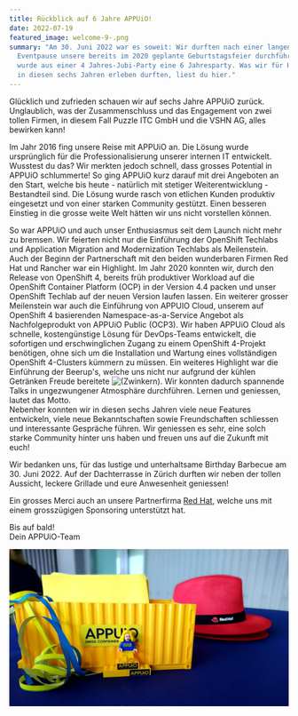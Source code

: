```yaml
---
title: Rückblick auf 6 Jahre APPUiO!
date: 2022-07-19
featured_image: welcome-9-.png
summary: "Am 30. Juni 2022 war es soweit: Wir durften nach einer langen
  Eventpause unsere bereits im 2020 geplante Geburtstagsfeier durchführen. So
  wurde aus einer 4 Jahres-Jubi-Party eine 6 Jahresparty. Was wir für Highlights
  in diesen sechs Jahren erleben durften, liest du hier."
---
```

Glücklich und zufrieden schauen wir auf sechs Jahre APPUiO zurück. Unglaublich, was der Zusammenschluss und das Engagement von zwei tollen Firmen, in diesem Fall Puzzle ITC GmbH und die VSHN AG, alles bewirken kann!

Im Jahr 2016 fing unsere Reise mit APPUiO an. Die Lösung wurde ursprünglich für die Professionalisierung unserer internen IT entwickelt. Wusstest du das? Wir merkten jedoch schnell, dass grosses Potential in APPUiO schlummerte! So ging APPUiO kurz darauf mit drei Angeboten an den Start, welche bis heute - natürlich mit stetiger Weiterentwicklung - Bestandteil sind. Die Lösung wurde rasch von etlichen Kunden produktiv eingesetzt und von einer starken Community gestützt. Einen besseren Einstieg in die grosse weite Welt hätten wir uns nicht vorstellen können.

So war APPUiO und auch unser Enthusiasmus seit dem Launch nicht mehr zu bremsen. Wir feierten nicht nur die Einführung der OpenShift Techlabs und Application Migration and Modernization Techlabs als Meilenstein. Auch der Beginn der Partnerschaft mit den beiden wunderbaren Firmen Red Hat und Rancher war ein Highlight. Im Jahr 2020 konnten wir, durch den Release von OpenShift 4, bereits früh produktiver Workload auf die OpenShift Container Platform (OCP) in der Version 4.4 packen und unser OpenShift Techlab auf der neuen Version laufen lassen. Ein weiterer grosser Meilenstein war auch die Einführung von APPUIO Cloud, unserem auf OpenShift 4 basierenden Namespace-as-a-Service Angebot als Nachfolgeprodukt von APPUiO Public (OCP3). Wir haben APPUiO Cloud als schnelle, kostengünstige Lösung für DevOps-Teams entwickelt, die sofortigen und erschwinglichen Zugang zu einem OpenShift 4-Projekt benötigen, ohne sich um die Installation und Wartung eines vollständigen OpenShift 4-Clusters kümmern zu müssen. Ein weiteres Highlight war die Einführung der Beerup's, welche uns nicht nur aufgrund der kühlen Getränken Freude bereitete ![(Zwinkern)](https://wiki.vshn.net/s/-hqdvjl/8804/gtzazh/_/images/icons/emoticons/wink.svg). Wir konnten dadurch spannende Talks in ungezwungener Atmosphäre durchführen. Lernen und geniessen, lautet das Motto.\
Nebenher konnten wir in diesen sechs Jahren viele neue Features entwickeln, viele neue Bekanntschaften sowie Freundschaften schliessen und interessante Gespräche führen. Wir geniessen es sehr, eine solch starke Community hinter uns haben und freuen uns auf die Zukunft mit euch!

Wir bedanken uns, für das lustige und unterhaltsame Birthday Barbecue am 30. Juni 2022. Auf der Dachterrasse in Zürich durften wir neben der tollen Aussicht, leckere Grillade und eure Anwesenheit geniessen!

Ein grosses Merci auch an unsere Partnerfirma [Red Hat](https://www.redhat.com/de), welche uns mit einem grosszügigen Sponsoring unterstützt hat.

Bis auf bald!\
Dein APPUiO-Team

![](welcome-8-.png)